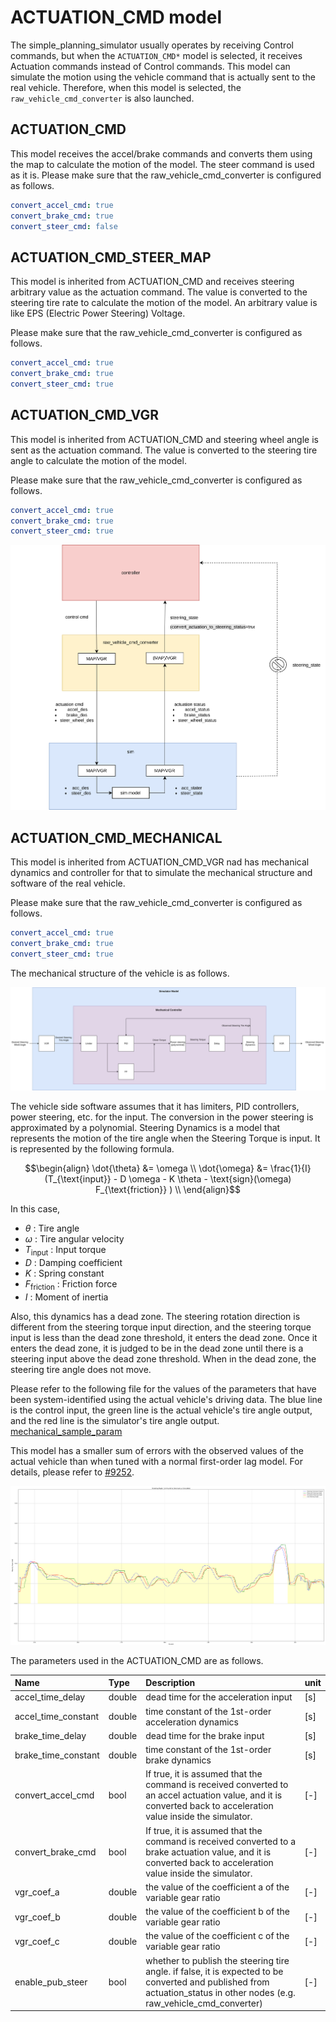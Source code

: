# ACTUATION_CMD model

The simple_planning_simulator usually operates by receiving Control commands, but when the `ACTUATION_CMD*` model is selected, it receives Actuation commands instead of Control commands. This model can simulate the motion using the vehicle command that is actually sent to the real vehicle. Therefore, when this model is selected, the `raw_vehicle_cmd_converter` is also launched.

## ACTUATION_CMD

This model receives the accel/brake commands and converts them using the map to calculate the motion of the model. The steer command is used as it is.
Please make sure that the raw_vehicle_cmd_converter is configured as follows.

```yaml
convert_accel_cmd: true
convert_brake_cmd: true
convert_steer_cmd: false
```

## ACTUATION_CMD_STEER_MAP

This model is inherited from ACTUATION_CMD and receives steering arbitrary value as the actuation command.
The value is converted to the steering tire rate to calculate the motion of the model. An arbitrary value is like EPS (Electric Power Steering) Voltage.

Please make sure that the raw_vehicle_cmd_converter is configured as follows.

```yaml
convert_accel_cmd: true
convert_brake_cmd: true
convert_steer_cmd: true
```

## ACTUATION_CMD_VGR

This model is inherited from ACTUATION_CMD and steering wheel angle is sent as the actuation command.
The value is converted to the steering tire angle to calculate the motion of the model.

Please make sure that the raw_vehicle_cmd_converter is configured as follows.

```yaml
convert_accel_cmd: true
convert_brake_cmd: true
convert_steer_cmd: true
```

![vgr_sim](../media/vgr_sim.drawio.svg)

## ACTUATION_CMD_MECHANICAL

This model is inherited from ACTUATION_CMD_VGR nad has mechanical dynamics and controller for that to simulate the mechanical structure and software of the real vehicle.

Please make sure that the raw_vehicle_cmd_converter is configured as follows.

```yaml
convert_accel_cmd: true
convert_brake_cmd: true
convert_steer_cmd: true
```

The mechanical structure of the vehicle is as follows.

![mechanical_controller](../media/mechanical_controller.drawio.svg)

The vehicle side software assumes that it has limiters, PID controllers, power steering, etc. for the input.
The conversion in the power steering is approximated by a polynomial.
Steering Dynamics is a model that represents the motion of the tire angle when the Steering Torque is input. It is represented by the following formula.

```math
\begin{align}
\dot{\theta} &= \omega \\
\dot{\omega} &= \frac{1}{I} (T_{\text{input}} - D \omega - K \theta - \text{sign}(\omega) F_{\text{friction}} ) \\
\end{align}
```

In this case,

- $\theta$ : Tire angle
- $\omega$ : Tire angular velocity
- $T_{\text{input}}$ : Input torque
- $D$ : Damping coefficient
- $K$ : Spring constant
- $F_{\text{friction}}$ : Friction force
- $I$ : Moment of inertia

Also, this dynamics has a dead zone.
The steering rotation direction is different from the steering torque input direction, and the steering torque input is less than the dead zone threshold, it enters the dead zone. Once it enters the dead zone, it is judged to be in the dead zone until there is a steering input above the dead zone threshold. When in the dead zone, the steering tire angle does not move.

Please refer to the following file for the values of the parameters that have been system-identified using the actual vehicle's driving data.
The blue line is the control input, the green line is the actual vehicle's tire angle output, and the red line is the simulator's tire angle output.
[mechanical_sample_param](../param/simple_planning_simulator_mechanical_sample.param.yaml)

This model has a smaller sum of errors with the observed values of the actual vehicle than when tuned with a normal first-order lag model. For details, please refer to [#9252](https://github.com/autowarefoundation/autoware_universe/pull/9300).

![mechanical_controller_system_identification](../media/mechanical_controller_system_identification.png)

The parameters used in the ACTUATION_CMD are as follows.

| Name                | Type   | Description                                                                                                                                                              | unit |
| :------------------ | :----- | :----------------------------------------------------------------------------------------------------------------------------------------------------------------------- | :--- |
| accel_time_delay    | double | dead time for the acceleration input                                                                                                                                     | [s]  |
| accel_time_constant | double | time constant of the 1st-order acceleration dynamics                                                                                                                     | [s]  |
| brake_time_delay    | double | dead time for the brake input                                                                                                                                            | [s]  |
| brake_time_constant | double | time constant of the 1st-order brake dynamics                                                                                                                            | [s]  |
| convert_accel_cmd   | bool   | If true, it is assumed that the command is received converted to an accel actuation value, and it is converted back to acceleration value inside the simulator.          | [-]  |
| convert_brake_cmd   | bool   | If true, it is assumed that the command is received converted to a brake actuation value, and it is converted back to acceleration value inside the simulator.           | [-]  |
| vgr_coef_a          | double | the value of the coefficient a of the variable gear ratio                                                                                                                | [-]  |
| vgr_coef_b          | double | the value of the coefficient b of the variable gear ratio                                                                                                                | [-]  |
| vgr_coef_c          | double | the value of the coefficient c of the variable gear ratio                                                                                                                | [-]  |
| enable_pub_steer    | bool   | whether to publish the steering tire angle. if false, it is expected to be converted and published from actuation_status in other nodes (e.g. raw_vehicle_cmd_converter) | [-]  |
